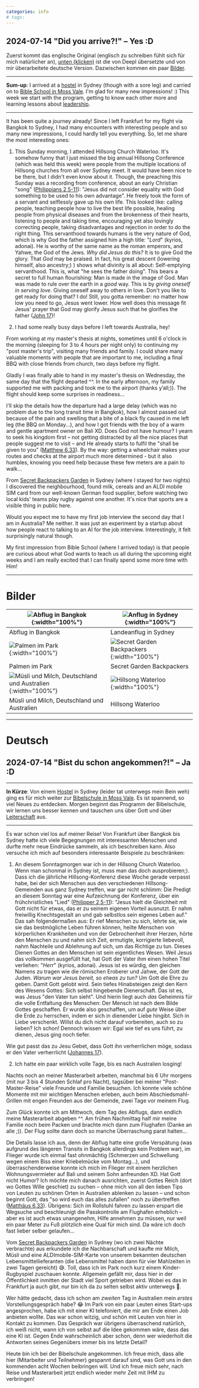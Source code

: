 ```yaml
---
categories: info
# tags: 
---
```


## 2024-07-14 "Did you arrive?!" – Yes :D
Zuerst kommt das englische Original (englisch zu schreiben fühlt sich für mich natürlicher an), [unten (klicken)](#deutsch) ist die von Deepl übersetzte und von mir überarbeitete deutsche Version. Dazwischen kommen ein paar [Bilder](#bilder).

---
**Sum-up**: I arrived at a [hostel](https://maps.app.goo.gl/s1vRoU7xFL2MwnQJ6) in Sydney (though with a sore leg) and carried on to [Bible School in Moss Vale](https://maps.app.goo.gl/guYgvbnT5NgDzsxR6). I'm glad for many new impressions! :) This week we start with the program, getting to know each other more and learning lessons about [leadership](https://capernwrayaustralia.org/study/#BDL).

---

It has been quite a journey already! Since I left Frankfurt for my flight via Bangkok to Sydney, I had many encounters with interesting people and so many new impressions, I could hardly tell you everything. So, let me share the most interesting ones:

1) This Sunday morning, I attended Hillsong Church Waterloo. It's somehow funny that I just missed the big annual Hillsong Conference (which was held this week) were people from the multiple locations of Hillsong churches from all over Sydney meet. It would have been nice to be there, but I didn't even know about it. Though, the preaching this Sunday was a recording from conference, about an early Christian "song" ([Philippians 2,5-11](https://www.bibleserver.com/NIV/Philippians2%3A5-11)): "Jesus did not consider equality with God something to be used to his own advantage". He freely took the form of a servant and selflessly gave up his own life. This looked like: calling people, teaching people how to live the best life possible, healing people from physical diseases and from the brokenness of their hearts, listening to people and taking time, encouraging yet also lovingly correcting people, taking disadvantages and rejection in order to do the right thing. This servanthood towards humans is the very nature of God, which is why God the father assigned him a high title: "_Lord_" (kyrios, adonai). He is worthy of the same name as the roman emperors, and Yahwe, the God of the Jews.
_Why did Jesus do this?_ It is to give God the glory. That _God_ may be praised. In fact, his great descent (lowering himself, also ancestry;) ) shows what divinity is all about: Self-emptying servanthood. This is, what "he sees the father doing".
This bears a secret to full human flourishing: Man is made in the image of God. Man was made to rule over the earth in a _good_ way. This is by _giving oneself in serving love_. Giving oneself away to others in love. Don't you like to get ready for doing that? I do!
Still, you gotta remember: no matter how low you need to go, Jesus went lower.
How well does this message fit Jesus' prayer that God may glorify Jesus such that he glorifies the father ([John 17](https://www.bibleserver.com/NIV/John17))! 

2) I had some really busy days before I left towards Australia, hey!

From working at my master's thesis at nights, sometimes until 6 o'clock in the morning (sleeping for 3 to 4 hours per night only) to continuing my "post master's trip", visiting many friends and family. I could share many valuable moments with people that are important to me, including a final BBQ with close friends from church, two days before my flight. 

Gladly I was finally able to hand in my master's thesis on Wednesday, the same day that the flight departed ^^. In the early afternoon, my family supported me with packing and took me to the airport (thanks y’all;)). The flight should keep some surprises in readiness...

I'll skip the details how the departure had a large delay (which was no problem due to the long transit time in Bangkok), how I almost passed out because of the pain and swelling that a bite of a black fly caused in me left leg (the BBQ on Monday...), and how I got friends with the boy of a warm and gentle apartment owner on Bali XD. Does God not have humour? I yearn to seek his kingdom first – not getting distracted by all the nice places that people suggest me to visit – and He already starts to fulfil the "shall be given to you" ([Matthew 6,33](https://www.bibleserver.com/NIV/Matthew6%3A33)). By the way: getting a wheelchair makes your routes and checks at the airport much more determined - but it also humbles, knowing you need help because these few meters are a pain to walk...

From [Secret Backpackers Garden](https://maps.app.goo.gl/s1vRoU7xFL2MwnQJ6) in Sydney (where I stayed for two nights) I discovered the neighbourhood, found milk, cereals and an ALDI mobile SIM card from our well-known German food supplier, before watching two local kids' teams play rugby against one another. It's nice that sports are a visible thing in public here.

Would you expect me to have my first job interview the second day that I am in Australia? Me neither. It was just an experiment by a startup about how people react to talking to an AI for the job interview. Interestingly, it felt surprisingly natural though.

My first impression from Bible School (where I arrived today) is that people are curious about what God wants to teach us all during the upcoming eight weeks and I am really excited that I can finally spend some more time with Him!

---
# Bilder

|![Abflug in Bangkok](/assets/images/2024q3/P_20240711_173846.jpg){:width="100%"}|![Anflug in Sydney](/assets/images/2024q3/P_20240712_021507.jpg){:width="100%"}|
|---|---|
|Abflug in Bangkok|Landeanflug in Sydney|
|![Palmen im Park](/assets/images/2024q3/P_20240712_140456.jpg){:width="100%"}|![Secret Garden Backpackers](/assets/images/2024q3/P_20240713_145748.jpg){:width="100%"}|
|Palmen im Park | Secret Garden Backpackers |
|![Müsli und Milch, Deutschland und Australien](/assets/images/2024q3/P_20240714_112925.jpg){:width="100%"} | ![Hillsong Waterloo](/assets/images/2024q3/P_20240714_090038.jpg){:width="100%"} |
|Müsli und Milch, Deutschland und Australien | Hillsong Waterloo|

---
# Deutsch
## 2024-07-14 "Bist du schon angekommen?!" – Ja :D

---
**In Kürze**: Von einem [Hostel](https://maps.app.goo.gl/s1vRoU7xFL2MwnQJ6) in Sydney (leider tat unterwegs mein Bein weh) ging es für mich weiter zur [Bibelschule in Moss Vale](https://maps.app.goo.gl/guYgvbnT5NgDzsxR6). Es ist spannend, so viel Neues zu entdecken. Morgen beginnt das Programm der Bibelschule, wir lernen uns besser kennen und tauschen uns über Gott und über [Leiterschaft](https://capernwrayaustralia.org/study/#BDL) aus.

---

Es war schon viel los auf meiner Reise! Von Frankfurt über Bangkok bis Sydney hatte ich viele Begegnungen mit interessanten Menschen und durfte mehr neue Eindrücke sammeln, als ich beschreiben kann. Also versuche ich mich auf besonders interessante Beispiele zu beschränken:

1) An diesem Sonntagmorgen war ich in der Hillsong Church Waterloo. Wenn man schonmal in Sydney ist, muss man das doch ausprobieren;). Dass ich die jährliche Hillsong-Konferenz diese Woche gerade verpasst habe, bei der sich Menschen aus den verschiedenen Hillsong-Gemeinden aus ganz Sydney treffen, war gar nicht schlimm: Die Predigt an diesem Sonntag war eine Aufzeichnung der Konferenz, über ein frühchristliches "Lied" ([Philipper 2,5-11](https://www.bibleserver.com/LUT/Philipper2%3A5-11)): "Jesus hielt die Gleichheit mit Gott nicht für etwas, das er zu seinem eigenen Vorteil ausnutzt. Er nahm freiwillig Knechtsgestalt an und gab selbstlos sein eigenes Leben auf." Das sah folgendermaßen aus: Er rief Menschen zu sich, lehrte sie, wie sie das bestmögliche Leben führen können, heilte Menschen von körperlichen Krankheiten und von der Gebrochenheit ihrer Herzen, hörte den Menschen zu und nahm sich Zeit, ermutigte, korrigierte liebevoll, nahm Nachteile und Ablehnung auf sich, um das Richtige zu tun. Dieses Dienen Gottes an den Menschen ist sein eigentliches Wesen. Weil Jesus das vollkommen ausgefüllt hat, hat Gott der Vater ihm einen hohen Titel verliehen: "_Herr_" (kyrios, adonai). Jesus ist es würdig, den gleichen Namens zu tragen wie die römischen Eroberer und Jahwe, der Gott der Juden.
_Warum war Jesus bereit, so etwas zu tun?_ Um Gott die Ehre zu geben. Damit Gott gelobt wird. Sein tiefes Hinabsteigen zeigt den Kern des Wesens Gottes: Sich selbst hingebende Dienerschaft. Das ist es, was Jesus "den Vater tun sieht".
Und hierin liegt auch _das_ Geheimnis für die volle Entfaltung des Menschen: Der Mensch ist nach dem Bilde Gottes geschaffen. Er wurde also geschaffen, um auf _gute_ Weise über die Erde zu herrschen, indem er sich in dienender Liebe hingibt. Sich in Liebe verschenkt. Willst du dich nicht darauf vorbereiten, auch so zu lieben? Ich schon!
Dennoch wissen wir: Egal wie tief es uns führt, zu dienen, Jesus ging noch tiefer.

Wie gut passt das zu Jesu Gebet, dass Gott ihn verherrlichen möge, sodass er den Vater verherrlicht ([Johannes 17](https://www.bibleserver.com/LUT/Johannes17)).

2) Ich hatte ein paar wirklich volle Tage, bis es nach Australien losging!

Nachts noch an meiner Masterarbeit arbeiten, manchmal bis 6 Uhr morgens (mit nur 3 bis 4 Stunden Schlaf pro Nacht), tagsüber bei meiner "Post-Master-Reise" viele Freunde und Familie besuchen. Ich konnte viele schöne Momente mit mir wichtigen Menschen erleben, auch beim Abschiedsmahl-Grillen mit engen Freunden aus der Gemeinde, zwei Tage vor meinem Flug. 

Zum Glück konnte ich am Mittwoch, dem Tag des Abflugs, dann endlich meine Masterarbeit abgeben ^^. Am frühen Nachmittag half mir meine Familie noch beim Packen und brachte mich dann zum Flughafen (Danke an alle ;)). Der Flug sollte dann doch so manche Überraschung parat halten...

Die Details lasse ich aus, denn der Abflug hatte eine große Verspätung (was aufgrund des längeren Transits in Bangkok allerdings kein Problem war), im Flieger wurde ich einmal fast ohnmächtig (Schmerzen und Schwellung wegen einem Biss einer Kriebelmücke vom Montag...), und überraschenderweise konnte ich mich im Flieger mit einem herzlichen Wohnungsvermieter auf Bali und seinem Sohn anfreunden XD. Hat Gott nicht Humor? Ich möchte mich danach ausrichten, zuerst Gottes Reich (dort wo Gottes Wille geschiet) zu suchen – ohne mich von all den lieben Tips von Leuten zu schönen Orten in Australien ablenken zu lassen – und schon beginnt Gott, das "so wird euch das alles zufallen" noch zu übertreffen ([Matthäus 6,33](https://www.bibleserver.com/LUT/Matthew6%3A33)). Übrigens: Sich im Rollstuhl fahren zu lassen erspart die Wegsuche und beschleunigt die Passkontrolle am Flughafen erheblich – aber es ist auch etwas unangenehm, Hilfe annehmen zu müssen, nur weil ein paar Meter zu Fuß plötzlich eine Qual für mich sind. Da wäre ich doch fast lieber selber gelaufen...

Vom [Secret Backpackers Garden](https://maps.app.goo.gl/s1vRoU7xFL2MwnQJ6) in Sydney (wo ich zwei Nächte verbrachte) aus erkundete ich die Nachbarschaft und kaufte mir Milch, Müsli und eine ALDImobile-SIM-Karte von unserem bekannten deutschen Lebensmittellieferanten (die Lebensmittel haben dann für vier Mahlzeiten in zwei Tagen gereicht) 😅. Toll, dass ich im Park noch kurz einem Kinder-Rugbyspiel zuschauen konnte. Allgemein gefällt mir, dass hier in der Öffentlichkeit inmitten der Stadt viel Sport getrieben wird. Wobei es das in Frankfurt ja auch gibt, nur bin ich da zu selten selbst aktiv unterwegs 🙈.

Wer hätte gedacht, dass ich schon am _zweiten_ Tag in Australien mein _erstes_ Vorstellungsgespräch habe? 😂 Im Park von ein paar Leuten eines Start-ups angesprochen, habe ich mit einer KI telefoniert, die mir am Ende einen Job anbieten wollte. Das war schon witzig, und schön mit Leuten von hier in Kontakt zu kommen. Das Gespräch war übrigens überraschend natürlich, ich weiß nicht, wann ich von selbst auf die Idee gekommen wäre, dass das eine KI ist. Gegen Ende wahrscheinlich aber schon, denn wer wiederholt die Antworten seines Gegenübers immer bis ins letzte Detail?

Heute bin ich bei der Bibelschule angekommen. Ich freue mich, dass alle hier (Mitarbeiter und Teilnehmer) gespannt darauf sind, was Gott uns in den kommenden acht Wochen beibringen will. Und ich freue mich sehr, nach Reise und Masterarbeit jetzt endlich wieder mehr Zeit mit IHM zu verbringen!
